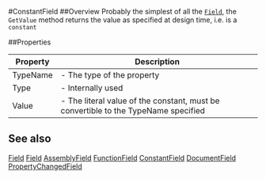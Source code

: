 #ConstantField
##Overview
Probably the simplest of all the [`Field`](Field.html), the `GetValue` method returns the value as specified at design time, i.e. is a `constant`


##Properties
<table class="table table-condensed table-bordered">
    <thead>
<tr>
<th>Property</th>
<th>Description</th>
</tr>
</thead>
<tbody>
<tr><td>TypeName</td><td> - The type of the property</td></tr>
<tr><td>Type</td><td> - Internally used</td></tr>
<tr><td>Value</td><td> - The literal value of the constant, must be convertible to the TypeName specified </td></tr>
</tbody></table>



## See also

[Field](Field.html)
[Field](Field.html)
[AssemblyField](AssemblyField.html)
[FunctionField](FunctionField.html)
[ConstantField](ConstantField.html)
[DocumentField](DocumentField.html)
[PropertyChangedField](PropertyChangedField.html)